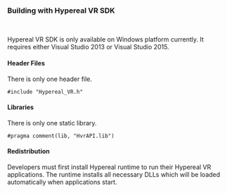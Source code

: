 ### Building with Hypereal VR SDK
<br>

Hypereal VR SDK is only available on Windows platform currently. It requires either Visual Studio 2013 or Visual Studio 2015.

#### Header Files

There is only one header file.

```
#include "Hypereal_VR.h"
```

#### Libraries

There is only one static library.

```
#pragma comment(lib, "HvrAPI.lib")
```


#### Redistribution

Developers must first install Hypereal runtime to run their Hypereal VR applications. The runtime installs all necessary DLLs which will be loaded automatically when applications start.
